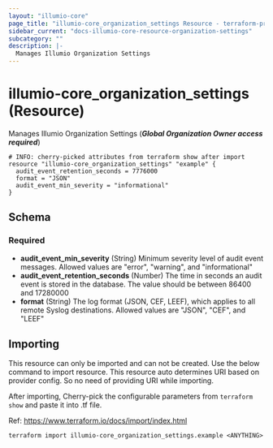 ```yaml
---
layout: "illumio-core"
page_title: "illumio-core_organization_settings Resource - terraform-provider-illumio-core"
sidebar_current: "docs-illumio-core-resource-organization-settings"
subcategory: ""
description: |-
  Manages Illumio Organization Settings
---
```


# illumio-core_organization_settings (Resource)

Manages Illumio Organization Settings (***Global Organization Owner access required***)


```hcl
# INFO: cherry-picked attributes from terraform show after import
resource "illumio-core_organization_settings" "example" {
  audit_event_retention_seconds = 7776000
  format = "JSON"
  audit_event_min_severity = "informational"
}
```

## Schema

### Required

- **audit_event_min_severity** (String) Minimum severity level of audit event messages. Allowed values are "error", "warning", and "informational"
- **audit_event_retention_seconds** (Number) The time in seconds an audit event is stored in the database. The value should be between 86400 and 17280000
- **format** (String) The log format (JSON, CEF, LEEF), which applies to all remote Syslog destinations. Allowed values are "JSON", "CEF", and "LEEF"

## Importing ##

This resource can only be imported and can not be created. Use the below command to import resource. This resource auto determines URI based on provider config. So no need of providing URI while importing. 

After importing, Cherry-pick the configurable parameters from `terraform show` and paste it into .tf file.

Ref: https://www.terraform.io/docs/import/index.html


```
terraform import illumio-core_organization_settings.example <ANYTHING>
```

